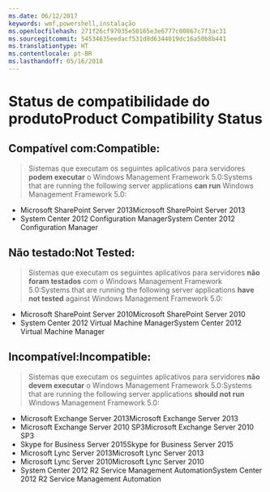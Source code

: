 ```yaml
---
ms.date: 06/12/2017
keywords: wmf,powershell,instalação
ms.openlocfilehash: 271f26cf97035e50165e3e6777c00867c7f3ac31
ms.sourcegitcommit: 54534635eedacf531d8d6344019dc16a50b8b441
ms.translationtype: HT
ms.contentlocale: pt-BR
ms.lasthandoff: 05/16/2018
---
```

# <a name="product-compatibility-status"></a><span data-ttu-id="5685e-102">Status de compatibilidade do produto</span><span class="sxs-lookup"><span data-stu-id="5685e-102">Product Compatibility Status</span></span>

## <a name="compatible"></a><span data-ttu-id="5685e-103">Compatível com:</span><span class="sxs-lookup"><span data-stu-id="5685e-103">Compatible:</span></span>
> <span data-ttu-id="5685e-104">Sistemas que executam os seguintes aplicativos para servidores **podem executar** o Windows Management Framework 5.0:</span><span class="sxs-lookup"><span data-stu-id="5685e-104">Systems that are running the following server applications **can run** Windows Management Framework 5.0:</span></span>

- <span data-ttu-id="5685e-105">Microsoft SharePoint Server 2013</span><span class="sxs-lookup"><span data-stu-id="5685e-105">Microsoft SharePoint Server 2013</span></span>
- <span data-ttu-id="5685e-106">System Center 2012 Configuration Manager</span><span class="sxs-lookup"><span data-stu-id="5685e-106">System Center 2012 Configuration Manager</span></span>

## <a name="not-tested"></a><span data-ttu-id="5685e-107">Não testado:</span><span class="sxs-lookup"><span data-stu-id="5685e-107">Not Tested:</span></span>
> <span data-ttu-id="5685e-108">Sistemas que executam os seguintes aplicativos para servidores **não foram testados** com o Windows Management Framework 5.0:</span><span class="sxs-lookup"><span data-stu-id="5685e-108">Systems that are running the following server applications **have not tested** against Windows Management Framework 5.0:</span></span>

- <span data-ttu-id="5685e-109">Microsoft SharePoint Server 2010</span><span class="sxs-lookup"><span data-stu-id="5685e-109">Microsoft SharePoint Server 2010</span></span>
- <span data-ttu-id="5685e-110">System Center 2012 Virtual Machine Manager</span><span class="sxs-lookup"><span data-stu-id="5685e-110">System Center 2012 Virtual Machine Manager</span></span>

## <a name="incompatible"></a><span data-ttu-id="5685e-111">Incompatível:</span><span class="sxs-lookup"><span data-stu-id="5685e-111">Incompatible:</span></span>
> <span data-ttu-id="5685e-112">Sistemas que executam os seguintes aplicativos para servidores **não devem executar** o Windows Management Framework 5.0:</span><span class="sxs-lookup"><span data-stu-id="5685e-112">Systems that are running the following server applications **should not run** Windows Management Framework 5.0:</span></span>

- <span data-ttu-id="5685e-113">Microsoft Exchange Server 2013</span><span class="sxs-lookup"><span data-stu-id="5685e-113">Microsoft Exchange Server 2013</span></span>
- <span data-ttu-id="5685e-114">Microsoft Exchange Server 2010 SP3</span><span class="sxs-lookup"><span data-stu-id="5685e-114">Microsoft Exchange Server 2010 SP3</span></span>
- <span data-ttu-id="5685e-115">Skype for Business Server 2015</span><span class="sxs-lookup"><span data-stu-id="5685e-115">Skype for Business Server 2015</span></span>
- <span data-ttu-id="5685e-116">Microsoft Lync Server 2013</span><span class="sxs-lookup"><span data-stu-id="5685e-116">Microsoft Lync Server 2013</span></span>
- <span data-ttu-id="5685e-117">Microsoft Lync Server 2010</span><span class="sxs-lookup"><span data-stu-id="5685e-117">Microsoft Lync Server 2010</span></span>
- <span data-ttu-id="5685e-118">System Center 2012 R2 Service Management Automation</span><span class="sxs-lookup"><span data-stu-id="5685e-118">System Center 2012 R2 Service Management Automation</span></span>
